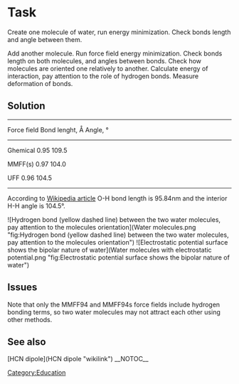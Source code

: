 Task
====

Create one molecule of water, run energy minimization. Check bonds
length and angle between them.

Add another molecule. Run force field energy minimization. Check bonds
length on both molecules, and angles between bonds. Check how molecules
are oriented one relatively to another. Calculate energy of interaction,
pay attention to the role of hydrogen bonds. Measure deformation of
bonds.

Solution
--------

  -----------------------------------------
  Force field   Bond lenght, Å   Angle, °
                                 
  ------------- ---------------- ----------
  Ghemical      0.95             109.5
                                 

  MMFF(s)       0.97             104.0
                                 

  UFF           0.96             104.5
                                 
  -----------------------------------------

According to [Wikipedia
article](http://en.wikipedia.org/wiki/Water_(properties)) O-H bond
length is 95.84nm and the interior H-H angle is 104.5°.

![Hydrogen bond (yellow dashed line) between the two water molecules,
pay attention to the molecules
orientation](Water molecules.png "fig:Hydrogen bond (yellow dashed line) between the two water molecules, pay attention to the molecules orientation")
![Electrostatic potential surface shows the bipolar nature of
water](Water molecules with electrostatic potential.png "fig:Electrostatic potential surface shows the bipolar nature of water")

Issues
------

Note that only the MMFF94 and MMFF94s force fields include hydrogen
bonding terms, so two water molecules may not attract each other using
other methods.

See also
--------

[HCN dipole](HCN dipole "wikilink") \_\_NOTOC\_\_

<Category:Education>

